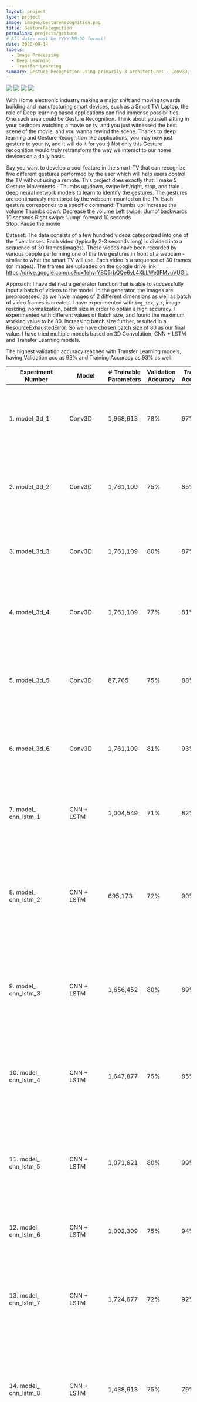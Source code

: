 ```yaml
---
layout: project
type: project
image: images/GestureRecognition.png
title: GestureRecognition
permalink: projects/gesture
# All dates must be YYYY-MM-DD format!
date: 2020-09-14
labels:
  - Image Processing
  - Deep Learning
  - Transfer Learning
summary: Gesture Recognition using primarily 3 architectures - Conv3D, CNN+LSTM and Transfer Learning (MobilNet)
---
```


<div class="ui small rounded images">
  <img class="ui image" src="../images/ThumbsDown_gesture.png">
  <img class="ui image" src="../images/ThumbsUp_gesture.png">
  <img class="ui image" src="../images/LeftSweep_gesturepng.png">
  <img class="ui image" src="../images/STOP_gesture.png">
</div>

With Home electronic industry making a major shift and moving towards building and manufacturing smart devices, such as a Smart TV/ Laptop, the role of Deep learning based applications can find immense possibilities. One such area could be Gesture Recognition.
Think about yourself sitting in your bedroom watching a movie on tv, and you just witnessed the best scene of the movie, and you wanna rewind the scene. Thanks to deep learning and Gesture Recognition like applications, you may now just gesture to your tv, and it will do it for you :) Not only this Gesture recognition would truly retransform the way we interact to our home devices on a daily basis. 

Say you want to develop a cool feature in the smart-TV that can recognize five different gestures performed by the user which will help users control the TV without using a remote. This project does exactly that. I make 5 Gesture Movements - Thumbs up/down, swipe left/right, stop, and train deep neural network models to learn to identify the gestures.
The gestures are continuously monitored by the webcam mounted on the TV. Each gesture corresponds to a specific command:
Thumbs up:  Increase the volume
Thumbs down: Decrease the volume
Left swipe: 'Jump' backwards 10 seconds
Right swipe: 'Jump' forward 10 seconds  
Stop: Pause the movie

Dataset:
The data consists of a few hundred videos categorized into one of the five classes. Each video (typically 2-3 seconds long) is divided into a sequence of 30 frames(images). These videos have been recorded by various people performing one of the five gestures in front of a webcam - similar to what the smart TV will use. Each video is a sequence of 30 frames (or images). The frames are uploaded on the google drive link : https://drive.google.com/uc?id=1ehyrYBQ5rbQQe6yL4XbLWe3FMvuVUGiL

Approach:
I have defined a generator function that is able to successfully input a batch of videos to the model.
In the generator, the images are preprocessed, as we have images of 2 different dimensions as well as batch of video frames is created. I have experimented with `img_idx`, `y`,`z`, image resizing, normalization, batch size in order to obtain a high accuracy.
I experimented with different values of Batch size, and found the maximum working value to be 80. Increasing batch size further, resulted in a ResourceExhaustedError. So we have chosen batch size of 80 as our final value.
I have tried multiple models based on 3D Convolution, CNN + LSTM and Transfer Learning models.

The highest validation accuracy reached with Transfer Learning models, having Validation acc as 93% and Training Accuracy as 93% as well.

|     Experiment Number    	|     Model     	|     # Trainable   Parameters    	|     Validation   Accuracy    	|     Training   Accuracy    	|     Model Details                                                                                                                                                                                 	|     Explanation                                                                                                                                                                                                                                                                	|
|--------------------------	|---------------	|---------------------------------	|------------------------------	|----------------------------	|---------------------------------------------------------------------------------------------------------------------------------------------------------------------------------------------------	|--------------------------------------------------------------------------------------------------------------------------------------------------------------------------------------------------------------------------------------------------------------------------------	|
| 1. model_3d_1            	| Conv3D        	| 1,968,613                       	| 78%                          	| 97%                        	| - Conv3D Layers = 4 - Filter Size = (5,5,3), (3,3,3)  - MaxPooling3D Layers = 4 - Dense Layers = 3    - dropout (last 2 layers) = 0.25 - Batch Size = 80 - Frames to be sampled = 20              	| Model is overfitting a lot, final accuracy stands at 100% after the 15th epoch.     Next: we will work on reducing the overfitting of the model by decreasing the filter size and increasing the dropout rate                                                                  	|
| 2. model_3d_2            	| Conv3D        	| 1,761,109                       	| 75%                          	| 85%                        	| - Conv3D Layers = 4    - Filter Size = (3,3,3) - MaxPooling3D Layers = 4 - Dense Layers = 3 - dropout (last 2 layers) = 0.5 - Batch Size =  80 - Frames to be sampled = 20                        	| Model is   overfitting but the final accuracy has not moved to 100% like the first model   it stands at 94%.     Next: we will   reduce the batach size and see if it impacts the overfitting with the same   model structure                                                  	|
| 3. model_3d_3            	| Conv3D        	| 1,761,109                       	| 80%                          	| 87%                        	| - Conv3D Layers = 4    - Filter Size = (3,3,3) - MaxPooling3D Layers = 4 - Dense Layers = 3 - dropout (last 2 layers) = 0.5 - Batch Size = 40 - Frames to be sampled = 20                         	| Good results   obtained, overfitting is present but at a much smaller scale     Next: we will   add a small dropout layer post the last conv layer to see if we get better   results                                                                                           	|
| 4. model_3d_4            	| Conv3D        	| 1,761,109                       	| 77%                          	| 81%                        	| - Conv3D Layers = 4   - Filter Size = (3,3,3) - MaxPooling3D Layers = 4 - Dense Layers = 3 - dropout (last 3 layers) = 0.5, 0.2 - Batch Size = 40 - Frames to be sampled = 16                     	| Overfitting reduced but so did the validation accuracy  Next: we will remove the dense layers and replace them with a GlobalAveragePooling3D layer, this will reduce the parameter count by half                                                                               	|
| 5. model_3d_5            	| Conv3D        	| 87,765                          	| 75%                          	| 88%                        	| - Conv3D Layers = 4   - Filter Size = (3,3,3) - MaxPooling3D   Layers = 4 - GlobalAveragePooling3D = 1  - dropout (last   3 layers) = 0.5, 0.2 - Batch Size = 80 - Frames to be   sampled = 20    	| There is overfitting but the results are good compared to the number of parameters of the model    Next: we will re-run model4 with higher batch size and for more epochs and see if we can have any better results                                                            	|
| 6. model_3d_6            	| Conv3D        	| 1,761,109                       	| 81%                          	| 93%                        	| - Conv3D Layers = 4    - Filter Size = (3,3,3) - MaxPooling3D Layers = 4 - Dense Layers = 3 - dropout (last 3 layers) = 0.5, 0.2 - Batch Size = 80 - Frames to be sampled = 16                    	| Model is still overfitting.    Next: We’ll try few models with CNN + LSTM                                                                                                                                                                                                      	|
| 7. model_ cnn_lstm_1     	| CNN + LSTM    	| 1,004,549                       	| 71%                          	| 82%                        	| -Time Distributed Layers = 6    -Filter Size = (3,3) -Lstm Cells = 64 -Dense Neurons = 64 -dropout (last 2 layers) = 0.25 -Batch Size = 80                                                        	| Model starts overfitting beyond 15th epoch, with no more significant improvement in Validation accuracy.     Next: We’ll try to reduce LstmCells in order to reduce number of parameters.                                                                                      	|
| 8. model_ cnn_lstm_2     	| CNN + LSTM    	|             695,173             	| 72%                          	| 90%                        	| -Time Distributed   Layers = 6    -Filter Size = (3,3) -Lstm Cells = 32 -Dense Neurons = 64 -dropout (last 2 layers) = 0.25 -Batch Size = 80                                                      	| No. of Parameters significantly reduced. The model overfitting starts during later epochs, but no improvement in Validation Accuracy observed,     Next: We’ll double the LstmCells and Neurons, while also increasing dropout to ensure check on overfitting.                 	|
| 9. model_ cnn_lstm_3     	| CNN + LSTM    	|            1,656,452            	| 80%                          	| 89%                        	| -Time Distributed Layers = 6    -Filter Size = (3,3) -Lstm Cells = 128 -Dense Neurons = 128 -dropout (last 2 layers) = 0.5 -Batch Size = 80                                                       	| No. of parameters increased. Even though the overfitting issue exists it is not as bad as in previous models.       Next: Lets experiment with half of the dense neurons in LstmCells, while slightly reducing dropout to ensure no significant drop in training accuracy.     	|
| 10. model_ cnn_lstm_4    	| CNN + LSTM    	|            1,647,877            	| 75%                          	| 85%                        	| -Time Distributed Layers = 6    -Filter Size =  (3,3) -Lstm Cells = 128 -Dense Neurons = 64 -dropout (last 2 layers) = 0.35 -Batch Size = 80                                                      	| The model is   slightly overfitting with ~ 11% difference between training and validation accuracy. No. of parameters is still large.  Next: Let us   add another hidden layer in our network, while reducing other parameters, and see the results.                           	|
| 11. model_ cnn_lstm_5    	| CNN + LSTM    	|            1,071,621            	| 80%                          	| 99%                        	| -Time Distributed Layers = 7 -Filter Size = (3,3) -Lstm Cells = 64 -Dense Neurons = 64 -dropout (last 2 layers) = 0.25 -Batch Size = 80                                                           	| The validation accuracy did improve from the previous model, but the model is extremely overfitting. The number of parameters has decreased compared with previous   model.    Next: We’ll remove the extra added layer, and reduce the neurons, and also reduce dropouts.     	|
| 12. model_ cnn_lstm_6    	| CNN + LSTM    	|            1,002,309            	| 75%                          	| 94%                        	| -Time Distributed Layers = 6 -Filter Size = (3,3) -Lstm Cells =  64 -Dense Neurons = 32 -dropout (last 2 layers) = 0.1 -Batch Size = 80                                                           	| The model   overfitting issue still exits.      Next: We’ll   reduce another hidden layer, reduce the batch size, and see the results.                                                                                                                                         	|
| 13. model_ cnn_lstm_7    	| CNN + LSTM    	|            1,724,677            	| 72%                          	| 92%                        	| -Time Distributed   Layers = 5    -Filter Size = (3,3) -Lstm Cells = 64 -Dense Neurons = 64 -dropouts (last 2 layers) = 0.25 -Batch Size = 80                                                     	| Model still   overfits. Number of parameters has further increased.  Next: Lets   bring back the hidden layer removed in previous moel, introduce more dropouts   in the other hidden layers. Also lets add more LstmCells, and check results   for more number of epochs.     	|
| 14. model_ cnn_lstm_8    	| CNN + LSTM    	|            1,438,613            	| 75%                          	| 79%                        	| -Time Distributed Layers = 6    -Filter Size = (3,3) -Lstm Cells =  128 -Dense Neurons = 128 -dropouts (0.3, 0.3, 0.5) -Batch Size = 80                                                           	| Although the training accuracy has suffered a bit, the model has descent performance and so far the best. The number of trainable parameters too has decreased.  Next: Let us try to experiment with the filter size – lets reduce the filter size from current 3,3 to 2,2.    	|
| 15. model_ cnn_lstm_9    	| CNN + LSTM    	|            1,430,037            	| 80%                          	| 96%                        	| -Time Distributed Layers = 6    -Filter Size = (2,2)    -Lstm Cells = 128    -Dense Neurons = 64    -dropouts   (0.25, 0.4)    -Batch Size =   80                                                 	| With reduced   filter size, the model still overfits.  Next: We’ll   build models using Transfer Learning, and see if any improvement is obtained.                                                                                                                             	|
| 16. model_mobilenet      	| MobilNet      	| 3,816,517                       	| 95%                          	| 95%                        	| - Batch Size = 10 - Frames to be sampled   = 16                                                                                                                                                   	| Trained the full model.    Excellent results, this truly shows the power of transfer learning.     Next: Lets experiment with MobilNetV2                                                                                                                                       	|
| 17. model_mobilenetv2    	| MobilNetV2    	| 4,931,077                       	| 83%                          	| 93%                        	| - Batch Size = 10 - Frames to be sampled = 16                                                                                                                                                     	| There is somewhat overfitting but with some more experiments we can get even better results.                                                                                                                                                                                   	|



Source: <a href="https://github.com/akhilsn/DLNeuralNetwork/tree/master/GestureRecognition"><i class="large github icon"></i>akhilsn/Gesture Recognition</a>
